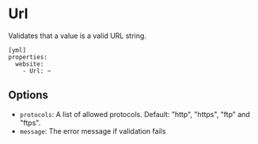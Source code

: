 Url
===

Validates that a value is a valid URL string.

    [yml]
    properties:
      website:
        - Url: ~
    
Options
-------

  * `protocols`: A list of allowed protocols. Default: "http", "https", "ftp"
    and "ftps".
  * `message`: The error message if validation fails